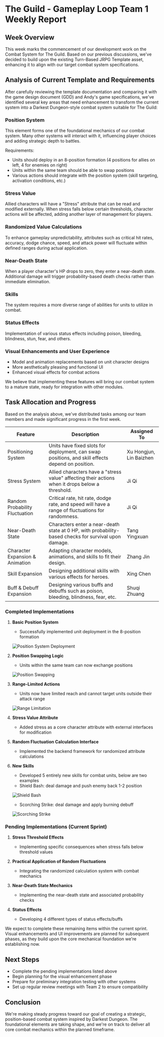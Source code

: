# The Guild - Gameplay Loop Team 1 Weekly Report

## Week Overview

This week marks the commencement of our development work on the Combat System for The Guild. Based on our previous discussions, we've decided to build upon the existing Turn-Based JRPG Template asset, enhancing it to align with our target combat system specifications.

## Analysis of Current Template and Requirements

After carefully reviewing the template documentation and comparing it with the game design document (GDD) and Andy's game specifications, we've identified several key areas that need enhancement to transform the current system into a Darkest Dungeon-style combat system suitable for The Guild:

### Position System
This element forms one of the foundational mechanics of our combat system. Many other systems will interact with it, influencing player choices and adding strategic depth to battles.

Requirements:
- Units should deploy in an 8-position formation (4 positions for allies on left, 4 for enemies on right)
- Units within the same team should be able to swap positions
- Various actions should integrate with the position system (skill targeting, activation conditions, etc.)

### Stress Value
Allied characters will have a "Stress" attribute that can be read and modified externally. When stress falls below certain thresholds, character actions will be affected, adding another layer of management for players.

### Randomized Value Calculations
To enhance gameplay unpredictability, attributes such as critical hit rates, accuracy, dodge chance, speed, and attack power will fluctuate within defined ranges during actual application.

### Near-Death State
When a player character's HP drops to zero, they enter a near-death state. Additional damage will trigger probability-based death checks rather than immediate elimination.

### Skills
The system requires a more diverse range of abilities for units to utilize in combat.

### Status Effects
Implementation of various status effects including poison, bleeding, blindness, stun, fear, and others.

### Visual Enhancements and User Experience
- Model and animation replacements based on unit character designs
- More aesthetically pleasing and functional UI
- Enhanced visual effects for combat actions

We believe that implementing these features will bring our combat system to a mature state, ready for integration with other modules.

## Task Allocation and Progress

Based on the analysis above, we've distributed tasks among our team members and made significant progress in the first week.

| **Feature**                         | **Description**                                                                                           | **Assigned To**                         |
|------------------------------------|-----------------------------------------------------------------------------------------------------------|-----------------------------------------|
| Positioning System                 | Units have fixed slots for deployment, can swap positions, and skill effects depend on position.         | Xu Hongjun, Lin Baizhen                 |
| Stress System                      | Allied characters have a "stress value" affecting their actions when it drops below a threshold.         | Ji Qi                                   |
| Random Probability Fluctuation     | Critical rate, hit rate, dodge rate, and speed will have a range of fluctuations for randomness.         | Ji Qi                                   |
| Near-Death State                   | Characters enter a near-death state at 0 HP, with probability-based checks for survival upon damage.     | Tang Yingxuan                           |
| Character Expansion & Animation    | Adapting character models, animations, and skills to fit their design.                                   | Zhang Jin                               |
| Skill Expansion                    | Designing additional skills with various effects for heroes.                                              | Xing Chen                            |
| Buff & Debuff Expansion            | Designing various buffs and debuffs such as poison, bleeding, blindness, fear, etc.                      | Shuqi Zhuang                               |


### Completed Implementations

1. **Basic Position System**
   - Successfully implemented unit deployment in the 8-position formation
   
   ![Position System Deployment](https://i.imgur.com/DkHugYl.gif)

2. **Position Swapping Logic**
   - Units within the same team can now exchange positions
   
   ![Position Swapping](https://i.imgur.com/yeRKmZG.gif)

3. **Range-Limited Actions**
   - Units now have limited reach and cannot target units outside their attack range
   
   ![Range Limitation](https://i.imgur.com/QklBJEW.gif)

4. **Stress Value Attribute**
   - Added stress as a core character attribute with external interfaces for modification

5. **Random Fluctuation Calculation Interface**
   - Implemented the backend framework for randomized attribute calculations

6. **New Skills**
   - Developed 5 entirely new skills for combat units, below are two examples
   - Shield Bash: deal damage and push enemy back 1-2 position
   
   ![Shield Bash](https://i.imgur.com/68C3XaF.gif)

   - Scorching Strike: deal damage and apply burning debuff
   
   ![Scorching Strike](https://i.imgur.com/CwDq43r.gif)

### Pending Implementations (Current Sprint)

1. **Stress Threshold Effects**
   - Implementing specific consequences when stress falls below threshold values

2. **Practical Application of Random Fluctuations**
   - Integrating the randomized calculation system with combat mechanics

3. **Near-Death State Mechanics**
   - Implementing the near-death state and associated probability checks

4. **Status Effects**
   - Developing 4 different types of status effects/buffs

We expect to complete these remaining items within the current sprint. Visual enhancements and UI improvements are planned for subsequent phases, as they build upon the core mechanical foundation we're establishing now.

## Next Steps

- Complete the pending implementations listed above
- Begin planning for the visual enhancement phase
- Prepare for preliminary integration testing with other systems
- Set up regular review meetings with Team 2 to ensure compatibility

## Conclusion

We're making steady progress toward our goal of creating a strategic, position-based combat system inspired by Darkest Dungeon. The foundational elements are taking shape, and we're on track to deliver all core combat mechanics within the planned timeframe.
